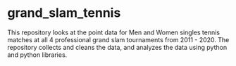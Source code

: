 # grand_slam_tennis

This repository looks at the point data for Men and Women singles tennis matches at all 4 professional grand slam tournaments from 2011 - 2020. The repository collects and cleans the data, and analyzes the data using python and python libraries.
